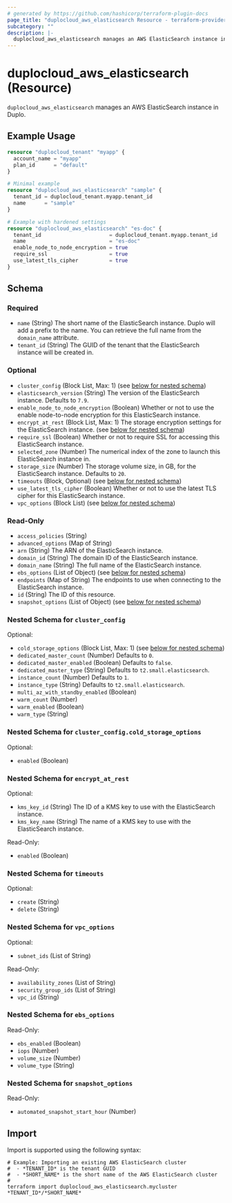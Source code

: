 ```yaml
---
# generated by https://github.com/hashicorp/terraform-plugin-docs
page_title: "duplocloud_aws_elasticsearch Resource - terraform-provider-duplocloud"
subcategory: ""
description: |-
  duplocloud_aws_elasticsearch manages an AWS ElasticSearch instance in Duplo.
---
```


# duplocloud_aws_elasticsearch (Resource)

`duplocloud_aws_elasticsearch` manages an AWS ElasticSearch instance in Duplo.

## Example Usage

```terraform
resource "duplocloud_tenant" "myapp" {
  account_name = "myapp"
  plan_id      = "default"
}

# Minimal example
resource "duplocloud_aws_elasticsearch" "sample" {
  tenant_id = duplocloud_tenant.myapp.tenant_id
  name      = "sample"
}

# Example with hardened settings
resource "duplocloud_aws_elasticsearch" "es-doc" {
  tenant_id                      = duplocloud_tenant.myapp.tenant_id
  name                           = "es-doc"
  enable_node_to_node_encryption = true
  require_ssl                    = true
  use_latest_tls_cipher          = true
}
```

<!-- schema generated by tfplugindocs -->
## Schema

### Required

- `name` (String) The short name of the ElasticSearch instance.  Duplo will add a prefix to the name.  You can retrieve the full name from the `domain_name` attribute.
- `tenant_id` (String) The GUID of the tenant that the ElasticSearch instance will be created in.

### Optional

- `cluster_config` (Block List, Max: 1) (see [below for nested schema](#nestedblock--cluster_config))
- `elasticsearch_version` (String) The version of the ElasticSearch instance. Defaults to `7.9`.
- `enable_node_to_node_encryption` (Boolean) Whether or not to use the enable node-to-node encryption for this ElasticSearch instance.
- `encrypt_at_rest` (Block List, Max: 1) The storage encryption settings for the ElasticSearch instance. (see [below for nested schema](#nestedblock--encrypt_at_rest))
- `require_ssl` (Boolean) Whether or not to require SSL for accessing this ElasticSearch instance.
- `selected_zone` (Number) The numerical index of the zone to launch this ElasticSearch instance in.
- `storage_size` (Number) The storage volume size, in GB, for the ElasticSearch instance. Defaults to `20`.
- `timeouts` (Block, Optional) (see [below for nested schema](#nestedblock--timeouts))
- `use_latest_tls_cipher` (Boolean) Whether or not to use the latest TLS cipher for this ElasticSearch instance.
- `vpc_options` (Block List) (see [below for nested schema](#nestedblock--vpc_options))

### Read-Only

- `access_policies` (String)
- `advanced_options` (Map of String)
- `arn` (String) The ARN of the ElasticSearch instance.
- `domain_id` (String) The domain ID of the ElasticSearch instance.
- `domain_name` (String) The full name of the ElasticSearch instance.
- `ebs_options` (List of Object) (see [below for nested schema](#nestedatt--ebs_options))
- `endpoints` (Map of String) The endpoints to use when connecting to the ElasticSearch instance.
- `id` (String) The ID of this resource.
- `snapshot_options` (List of Object) (see [below for nested schema](#nestedatt--snapshot_options))

<a id="nestedblock--cluster_config"></a>
### Nested Schema for `cluster_config`

Optional:

- `cold_storage_options` (Block List, Max: 1) (see [below for nested schema](#nestedblock--cluster_config--cold_storage_options))
- `dedicated_master_count` (Number) Defaults to `0`.
- `dedicated_master_enabled` (Boolean) Defaults to `false`.
- `dedicated_master_type` (String) Defaults to `t2.small.elasticsearch`.
- `instance_count` (Number) Defaults to `1`.
- `instance_type` (String) Defaults to `t2.small.elasticsearch`.
- `multi_az_with_standby_enabled` (Boolean)
- `warm_count` (Number)
- `warm_enabled` (Boolean)
- `warm_type` (String)

<a id="nestedblock--cluster_config--cold_storage_options"></a>
### Nested Schema for `cluster_config.cold_storage_options`

Optional:

- `enabled` (Boolean)



<a id="nestedblock--encrypt_at_rest"></a>
### Nested Schema for `encrypt_at_rest`

Optional:

- `kms_key_id` (String) The ID of a KMS key to use with the ElasticSearch instance.
- `kms_key_name` (String) The name of a KMS key to use with the ElasticSearch instance.

Read-Only:

- `enabled` (Boolean)


<a id="nestedblock--timeouts"></a>
### Nested Schema for `timeouts`

Optional:

- `create` (String)
- `delete` (String)


<a id="nestedblock--vpc_options"></a>
### Nested Schema for `vpc_options`

Optional:

- `subnet_ids` (List of String)

Read-Only:

- `availability_zones` (List of String)
- `security_group_ids` (List of String)
- `vpc_id` (String)


<a id="nestedatt--ebs_options"></a>
### Nested Schema for `ebs_options`

Read-Only:

- `ebs_enabled` (Boolean)
- `iops` (Number)
- `volume_size` (Number)
- `volume_type` (String)


<a id="nestedatt--snapshot_options"></a>
### Nested Schema for `snapshot_options`

Read-Only:

- `automated_snapshot_start_hour` (Number)

## Import

Import is supported using the following syntax:

```shell
# Example: Importing an existing AWS ElasticSearch cluster
#  - *TENANT_ID* is the tenant GUID
#  - *SHORT_NAME* is the short name of the AWS ElasticSearch cluster
#
terraform import duplocloud_aws_elasticsearch.mycluster *TENANT_ID*/*SHORT_NAME*
```
